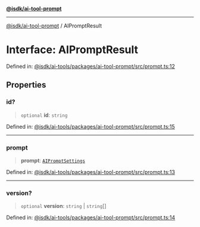 [**@isdk/ai-tool-prompt**](../README.md)

***

[@isdk/ai-tool-prompt](../globals.md) / AIPromptResult

# Interface: AIPromptResult

Defined in: [@isdk/ai-tools/packages/ai-tool-prompt/src/prompt.ts:12](https://github.com/isdk/ai-tool-prompt.js/blob/df57e41588ef4f83536e0145125ade13089c1f4d/src/prompt.ts#L12)

## Properties

### id?

> `optional` **id**: `string`

Defined in: [@isdk/ai-tools/packages/ai-tool-prompt/src/prompt.ts:15](https://github.com/isdk/ai-tool-prompt.js/blob/df57e41588ef4f83536e0145125ade13089c1f4d/src/prompt.ts#L15)

***

### prompt

> **prompt**: [`AIPromptSettings`](AIPromptSettings.md)

Defined in: [@isdk/ai-tools/packages/ai-tool-prompt/src/prompt.ts:13](https://github.com/isdk/ai-tool-prompt.js/blob/df57e41588ef4f83536e0145125ade13089c1f4d/src/prompt.ts#L13)

***

### version?

> `optional` **version**: `string` \| `string`[]

Defined in: [@isdk/ai-tools/packages/ai-tool-prompt/src/prompt.ts:14](https://github.com/isdk/ai-tool-prompt.js/blob/df57e41588ef4f83536e0145125ade13089c1f4d/src/prompt.ts#L14)
